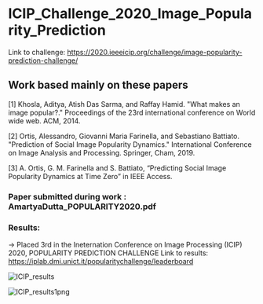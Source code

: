 # ICIP_Challenge_2020_Image_Popularity_Prediction

Link to challenge: https://2020.ieeeicip.org/challenge/image-popularity-prediction-challenge/

## Work based mainly on these papers

[1] Khosla, Aditya, Atish Das Sarma, and Raffay Hamid. "What makes an image popular?." Proceedings of the 23rd international conference on World wide web. ACM, 2014.

[2] Ortis, Alessandro, Giovanni Maria Farinella, and Sebastiano Battiato. "Prediction of Social Image Popularity Dynamics." International Conference on Image Analysis and Processing. Springer, Cham, 2019.

[3] A. Ortis, G. M. Farinella and S. Battiato, “Predicting Social Image Popularity Dynamics at Time Zero” in IEEE Access.

### Paper submitted during work : AmartyaDutta_POPULARITY2020.pdf

### Results:

-> Placed 3rd in the Ineternation Conference on Image Processing (ICIP) 2020, POPULARITY PREDICTION CHALLENGE
Link to results:
https://iplab.dmi.unict.it/popularitychallenge/leaderboard

![ICIP_results](https://user-images.githubusercontent.com/56846056/92125649-e19ed800-ee1c-11ea-871c-e1e37bbd6248.png)

![ICIP_results1png](https://user-images.githubusercontent.com/56846056/92125806-0abf6880-ee1d-11ea-9be9-07bb31f22922.png)




